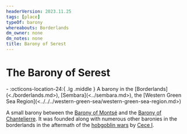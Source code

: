 ```yaml
---
headerVersion: 2023.11.25
tags: [place]
typeOf: barony
whereabouts: Borderlands
dm_owner: none
dm_notes: none
title: Barony of Serest
---
```

# The Barony of Serest
<div class="grid cards ext-narrow-margin ext-one-column" markdown>
-    :octicons-location-24:{ .lg .middle } A barony in the [Borderlands](<./borderlands.md>), [Sembara](<../sembara.md>), the [Western Green Sea Region](<../../../western-green-sea/western-green-sea-region.md>)  
</div>


A small barony between the [Barony of Montsé](<./barony-of-montse.md>) and the [Barony of Chantelierre](<./barony-of-chantelierre.md>). It was founded along with numerous other baronies in the borderlands in the aftermath of the [hobgoblin wars](<../../../../history/third-hobgoblin-war-sembara.md>) by [Cece I](<../../../../people/historical-figures/sembaran-royalty/cece-i.md>).
